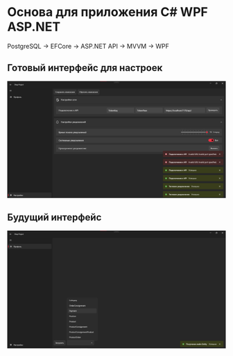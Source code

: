 # Основа для приложения C# WPF ASP.NET
PostgreSQL -> EFCore -> ASP.NET API -> MVVM -> WPF

## Готовый интерфейс для настроек
![](https://github.com/LuisanArgoose/ShopProject/blob/Example/Screenshots/SettingsScreen.png)

## Будущий интерфейс
![](https://github.com/LuisanArgoose/ShopProject/blob/Example/Screenshots/ProfileScreen.png)
